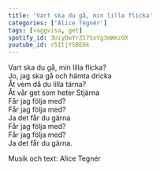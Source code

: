 ```yaml
--- 
title: 'Vart ska du gå, min lilla flicka'
categories: ['Alice Tegnér']
tags: [vaggvisa, get]
spotify_id: 3UiyOwYrZ17SxVg3mWmzdX
youtube_id: r5ItjYSBEOk
---  
```


Vart ska du gå, min lilla flicka?  
Jo, jag ska gå och hämta dricka  
Åt vem då du lilla tärna?  
Åt vår get som heter Stjärna  
Får jag följa med?  
Får jag följa med?  
Ja det får du gärna  
Får jag följa med?  
Får jag följa med?  
Ja det får du gärna.


Musik och text: Alice Tegnér
